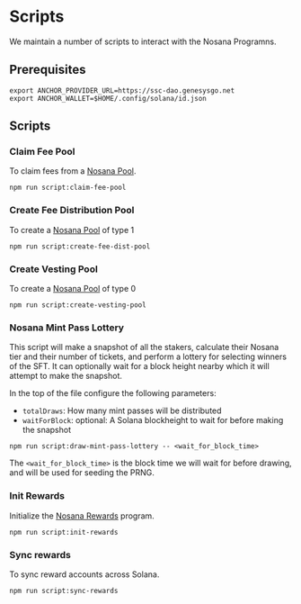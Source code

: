 # Scripts

We maintain a number of scripts to interact with the Nosana Programns.

## Prerequisites

```shell
export ANCHOR_PROVIDER_URL=https://ssc-dao.genesysgo.net
export ANCHOR_WALLET=$HOME/.config/solana/id.json
```

## Scripts

### Claim Fee Pool

To claim fees from a [Nosana Pool](https://docs.nosana.io/programs/pools.html).

```shell
npm run script:claim-fee-pool
```

### Create Fee Distribution Pool

To create a [Nosana Pool](https://docs.nosana.io/programs/pools.html) of type 1

```shell
npm run script:create-fee-dist-pool
```

### Create Vesting Pool

To create a [Nosana Pool](https://docs.nosana.io/programs/pools.html) of type 0

```shell
npm run script:create-vesting-pool
```

### Nosana Mint Pass Lottery

This script will make a snapshot of all the stakers, calculate their
Nosana tier and their number of tickets, and perform a lottery for
selecting winners of the SFT. It can optionally wait for a block
height nearby which it will attempt to make the snapshot.

In the top of the file configure the following parameters:

- `totalDraws`: How many mint passes will be distributed
- `waitForBlock`: optional: A Solana blockheight to wait for before making the snapshot

```shell
npm run script:draw-mint-pass-lottery -- <wait_for_block_time>
```

The `<wait_for_block_time>` is the block time we will wait for before
drawing, and will be used for seeding the PRNG.

### Init Rewards

Initialize the [Nosana Rewards](https://docs.nosana.io/programs/rewards.html) program.

```shell
npm run script:init-rewards
```

### Sync rewards

To sync reward accounts across Solana.

```shell
npm run script:sync-rewards
```
